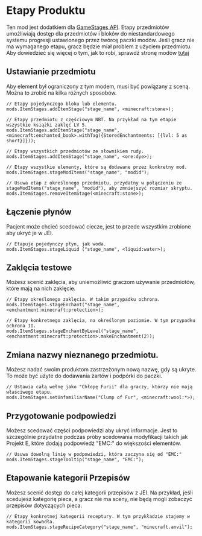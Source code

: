 # Etapy Produktu

Ten mod jest dodatkiem dla [GameStages API](https://minecraft.curseforge.com/projects/game-stages). Etapy przedmiotów umożliwiają dostęp dla przedmiotów i bloków do niestandardowego systemu progresji ustawionego przez twórcę paczki modów. Jeśli gracz nie ma wymaganego etapu, gracz będzie miał problem z użyciem przedmiotu. Aby dowiedzieć się więcej o tym, jak to robi, sprawdź stronę modów [tutaj](https://minecraft.curseforge.com/projects/item-stages)

## Ustawianie przedmiotu

Aby element był ograniczony z tym modem, musi być powiązany z sceną. Można to zrobić na kilka różnych sposobów.

```zenscript
// Etapy pojedynczego bloku lub elementu. 
mods.ItemStages.addItemStage("stage_name", <minecraft:stone>);

// Etapy przedmiotu z częściowym NBT. Na przykład na tym etapie wszystkie książki zaklęć LV 5.
mods.ItemStages.addItemStage("stage_name", <minecraft:enchanted_book>.withTag({StoredEnchantments: [{lvl: 5 as short}]}));

// Etapy wszystkich przedmiotów ze słownikiem rudy.
mods.ItemStages.addItemStage("stage_name", <ore:dye>);

// Etapy wszystkie elementy, które są dodawane przez konkretny mod.
mods.ItemStages.stageModItems("stage_name", "modid");

// Usuwa etap z określonego przedmiotu, przydatny w połączeniu ze stageModItems("stage_name", "modid"), aby zmniejszyć rozmiar skryptu.
mods.ItemStages.removeItemStage(<minecraft:stone>);
```

## Łączenie płynów

Pacjent może chcieć scedować ciecze, jest to przede wszystkim zrobione aby ukryć je w JEI.

```zenscript
// Etapuje pojedynczy płyn, jak woda.
mods.ItemStages.stageLiquid ("stage_name", <liquid:water>);
```

## Zaklęcia testowe

Możesz scenić zaklęcia, aby uniemożliwić graczom używanie przedmiotów, które mają na nich zaklęcie.

```zenscript
// Etapy określonego zaklęcia. W takim przypadku ochrona.
mods.ItemStages.stageEnchant("stage_name", <enchantment:minecraft:protection>);

// Etapy konkretnego zaklęcia, na określonym poziomie. W tym przypadku ochrona II.
mods.ItemStages.stageEnchantByLevel("stage_name", <enchantment:minecraft:protection>.makeEnchantment(2));
```

## Zmiana nazwy nieznanego przedmiotu.

Możesz nadać swoim produktom zastrzeżonym nową nazwę, gdy są ukryte. To może być użyte do dodawania żartów i podpórki do paczki.

```zenscript
// Ustawia całą wełnę jako "Chłopę Furii" dla graczy, którzy nie mają właściwego etapu.
mods.ItemStages.setUnfamiliarName("Clump of Fur", <minecraft:wool:*>);
```

## Przygotowanie podpowiedzi

Możesz scedować części podpowiedzi aby ukryć informacje. Jest to szczególnie przydatne podczas próby scedowania modyfikacji takich jak Projekt E, które dodają podpowiedź "EMC:" do większości elementów.

```zenscript
// Usuwa dowolną linię w podpowiedzi, która zaczyna się od "EMC:"
mods.ItemStages.stageTooltip("stage_name", "EMC:");
```

## Etapowanie kategorii Przepisów

Możesz scenić dostęp do całej kategorii przepisów z JEI. Na przykład, jeśli scedujesz kategorię pieca, a gracz nie ma sceny, nie będą mogli zobaczyć przepisów dotyczących pieca.

```zenscript
// Etapy konkretnej kategorii receptury. W tym przykładzie stajemy w kategorii kowadła.
mods.ItemStages.stageRecipeCategory("stage_name", "minecraft.anvil");
```